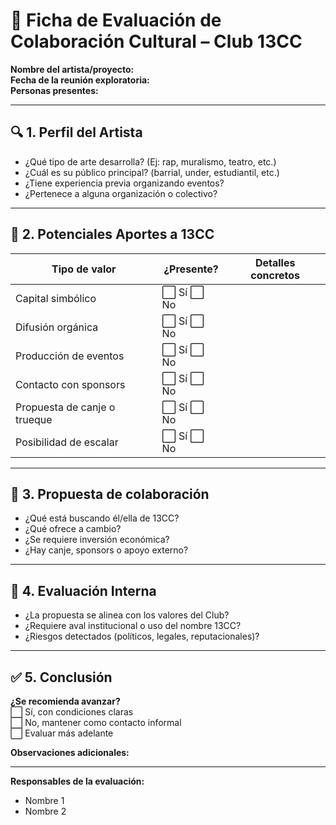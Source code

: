 # 📄 Ficha de Evaluación de Colaboración Cultural – Club 13CC

**Nombre del artista/proyecto:**  
**Fecha de la reunión exploratoria:**  
**Personas presentes:**  

---

## 🔍 1. Perfil del Artista

- ¿Qué tipo de arte desarrolla? (Ej: rap, muralismo, teatro, etc.)
- ¿Cuál es su público principal? (barrial, under, estudiantil, etc.)
- ¿Tiene experiencia previa organizando eventos?
- ¿Pertenece a alguna organización o colectivo?

---

## 🎯 2. Potenciales Aportes a 13CC

| Tipo de valor            | ¿Presente? | Detalles concretos |
|--------------------------|------------|---------------------|
| Capital simbólico        | ⬜ Sí ⬜ No |                     |
| Difusión orgánica        | ⬜ Sí ⬜ No |                     |
| Producción de eventos    | ⬜ Sí ⬜ No |                     |
| Contacto con sponsors    | ⬜ Sí ⬜ No |                     |
| Propuesta de canje o trueque | ⬜ Sí ⬜ No |                  |
| Posibilidad de escalar   | ⬜ Sí ⬜ No |                     |

---

## 🤝 3. Propuesta de colaboración

- ¿Qué está buscando él/ella de 13CC?
- ¿Qué ofrece a cambio?
- ¿Se requiere inversión económica?
- ¿Hay canje, sponsors o apoyo externo?

---

## 🧠 4. Evaluación Interna

- ¿La propuesta se alinea con los valores del Club?
- ¿Requiere aval institucional o uso del nombre 13CC?
- ¿Riesgos detectados (políticos, legales, reputacionales)?

---

## ✅ 5. Conclusión

**¿Se recomienda avanzar?**  
⬜ Sí, con condiciones claras  
⬜ No, mantener como contacto informal  
⬜ Evaluar más adelante  

**Observaciones adicionales:**  

---

**Responsables de la evaluación:**  
- Nombre 1  
- Nombre 2  
